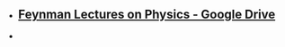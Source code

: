 
- ## [Feynman Lectures on Physics - Google Drive](https://drive.google.com/drive/folders/0B4tHb1egFTm4YXFkYms5VjhDSlU?resourcekey=0-PzFg10YVGKg1kdE5_e6yyg) 
- 